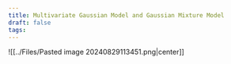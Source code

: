 ```yaml
---
title: Multivariate Gaussian Model and Gaussian Mixture Model
draft: false
tags:
---
```

  

![[../Files/Pasted image 20240829113451.png|center]]